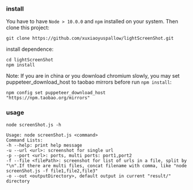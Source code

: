 ### install
You have to have `Node > 10.0.0` and `npm` installed on your system.
Then clone this project:
```
git clone https://github.com/xuxiaoyuspallow/lightScreenShot.git
```
install dependence:  
```
cd lightScreenShot
npm install
```

Note: If you are in china or you download chromium slowly,
you may set puppeteer_download_host to taobao mirrors before run `npm install`:
```
npm config set puppeteer_download_host "https://npm.taobao.org/mirrors"
```

### usage
`node screenShot.js -h`
```
Usage: node screenShot.js <command>
Command Lists:
-h --help: print help message
-u --url <url>: screenshot for single url
-p --port <url>: ports, multi ports: port1,port2
-f --file <filePath>: screenshot for list of urls in a file, split by "\n".If there are multi files, concat filename with comma, like "node screenShot.js -f file1,file2,file3"
-o --out <outputDirectory>, default output in current "result/" directory

```